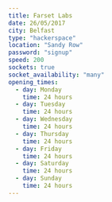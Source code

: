 ```yaml
---
title: Farset Labs
date: 26/05/2017
city: Belfast
type: "hackerspace"
location: "Sandy Row"
password: "signup"
speed: 200
sockets: true
socket_availability: "many"
opening_times:
  - day: Monday
    time: 24 hours
  - day: Tuesday
    time: 24 hours
  - day: Wednesday
    time: 24 hours
  - day: Thursday
    time: 24 hours
  - day: Friday
    time: 24 hours
  - day: Saturday
    time: 24 hours
  - day: Sunday
    time: 24 hours
---
```

